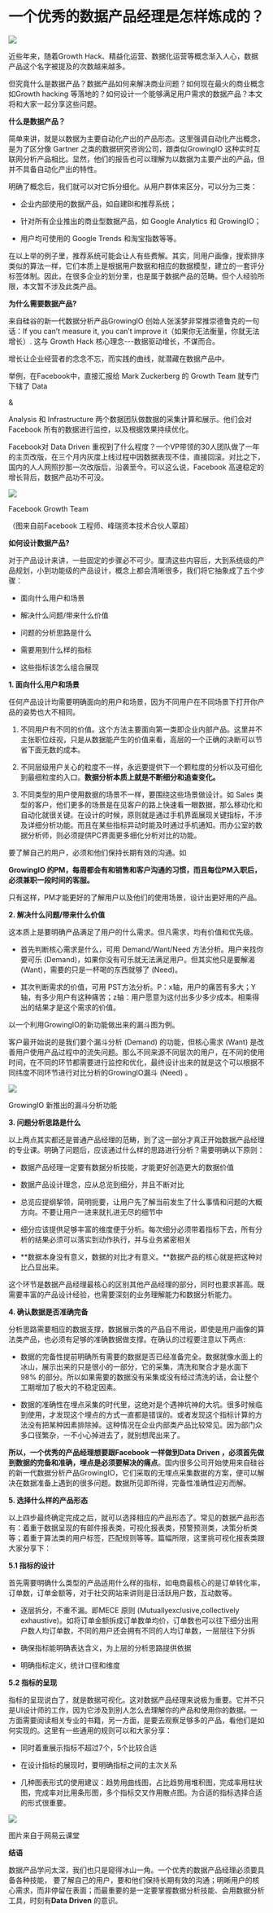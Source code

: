 # 一个优秀的数据产品经理是怎样炼成的？

![](http://mmbiz.qpic.cn/mmbiz/cVia3Ayib6tIQsgzlJK4ia6aLFnFgTQdaBINntFafYic6LYls3b664TplxtFAz1KbOyTZcCicmWCcQVyMx95eSrzQWA/640?wx_fmt=png&tp=webp&wxfrom=5)

近些年来，随着Growth Hack、精益化运营、数据化运营等概念渐入人心，数据产品这个名字被提及的次数越来越多。

但究竟什么是数据产品？数据产品如何来解决商业问题？如何现在最火的商业概念如Growth hacking 等落地的？如何设计一个能够满足用户需求的数据产品？本文将和大家一起分享这些问题。

**什么是数据产品？**

简单来讲，就是以数据为主要自动化产出的产品形态。这里强调自动化产出概念，是为了区分像 Gartner 之类的数据研究咨询公司，跟类似GrowingIO 这种实时互联网分析产品相比。显然，他们的报告也可以理解为以数据为主要产出的产品，但并不具备自动化产出的特性。

明确了概念后，我们就可以对它拆分细化。从用户群体来区分，可以分为三类：

* 企业内部使用的数据产品，如自建BI和推荐系统；

* 针对所有企业推出的商业型数据产品，如 Google Analytics 和 GrowingIO；

* 用户均可使用的 Google Trends 和淘宝指数等等。

在以上举的例子里，推荐系统可能会让人有些费解。其实，同用户画像，搜索排序类似的算法一样，它们本质上是根据用户数据和相应的数据模型，建立的一套评分标签体制。因此，在很多企业的划分里，也是属于数据产品的范畴。但个人经验所限，本文暂不涉及此类产品。

**为什么需要数据产品?**

来自硅谷的新一代数据分析产品GrowingIO 创始人张溪梦非常推崇德鲁克的一句话：If you can’t measure it, you can’t improve it（如果你无法衡量，你就无法增长）. 这与 Growth Hack 核心理念---数据驱动增长，不谋而合。

增长让企业经营者的念念不忘，而实践的曲线，就潜藏在数据产品中。

举例，在Facebook中，直接汇报给 Mark Zuckerberg 的 Growth Team 就专门下辖了 Data

&

Analysis 和 Infrastructure 两个数据团队做数据的采集计算和展示。他们会对 Facebook 所有的数据进行监控，以及根据效果持续优化。

Facebook对 Data Driven 重视到了什么程度？一个VP带领的30人团队做了一年的主页改版，在三个月内灰度上线过程中因数据表现不佳，直接回滚。对比之下，国内的人人网照抄那一次改版后，沿袭至今。可以这么说，Facebook 高速稳定的增长背后，数据产品功不可没。

![](http://mmbiz.qpic.cn/mmbiz/rKjh6O8F19Wdaf3neAvosvRj5WG5QIEuibfT8zHXgaoNFxga6YndWZcEulTdicepia6n9fOhBRW9EJlicL8qjnTfqQ/640?wx_fmt=png&tp=webp&wxfrom=5&wx_lazy=1)

Facebook Growth Team

（图来自前Facebook 工程师、峰瑞资本技术合伙人覃超）

**如何设计数据产品?**

对于产品设计来讲，一些固定的步骤必不可少。厘清这些内容后，大到系统级的产品规划，小到功能级的产品设计，概念上都会清晰很多，我们将它抽象成了五个步骤：

* 面向什么用户和场景

* 解决什么问题/带来什么价值

* 问题的分析思路是什么

* 需要用到什么样的指标

* 这些指标该怎么组合展现

**1. 面向什么用户和场景**

任何产品设计均需要明确面向的用户和场景，因为不同用户在不同场景下打开你产品的姿势也大不相同。

1. 不同用户有不同的价值。这个方法主要面向第一类即企业内部产品。这里并不主张职位歧视，只是从数据能产生的价值来看，高层的一个正确的决断可以节省下面无数的成本。

2. 不同层级用户关心的粒度不一样，永远要提供下一个颗粒度的分析以及可细化到最细粒度的入口。**数据分析本质上就是不断细分和追查变化。**

3. 不同类型的用户使用数据的场景不一样，要围绕这些场景做设计。如 Sales 类型的客户，他们更多的场景是在见客户的路上快速看一眼数据，那么移动化和自动化就很关键。在设计的时候，原则就是通过手机界面展现关键指标，不涉及详细分析功能。而且在某些指标异动时能及时通过手机通知。而办公室的数据分析师，则必须提供PC界面更多细化分析对比的功能。

要了解自己的用户，必须和他们保持长期有效的沟通。如

**GrowingIO 的PM，每周都会有和销售和客户沟通的习惯，而且每位PM入职后，必须兼职一段时间的客服。**

只有这样，PM才能更好的了解用户以及他们的使用场景，设计出更好用的产品。

**2. 解决什么问题/带来什么价值**

这本质上是要明确产品满足了用户的什么需求。但凡需求，均有价值和优先级。

* 首先判断核心需求是什么，可用 Demand/Want/Need 方法分析。用户来找你要可乐 \(Demand\)，如果你没有可乐就无法满足用户。但其实他只是要解渴 \(Want\)，需要的只是一杯喝的东西就够了 \(Need\)。

* 其次判断需求的价值，可用 PST方法分析。P：x轴，用户的痛苦有多大；Y轴，有多少用户有这种痛苦；z轴：用户愿意为这付出多少多少成本。相乘得出的结果才是这个需求的价值。

以一个利用GrowingIO的新功能做出来的漏斗图为例。

客户最开始说的是我们要个漏斗分析 \(Demand\) 的功能，但核心需求 \(Want\) 是改善用户使用产品过程中的流失问题。那么不同来源不同层次的用户，在不同的使用时间，在不同的环节都需要进行监控和优化，最终设计出来的就是这个可以根据不同纬度不同环节进行对比分析的GrowingIO漏斗 \(Need\) 。

![](http://mmbiz.qpic.cn/mmbiz/rKjh6O8F19Wdaf3neAvosvRj5WG5QIEuPZz7rqoqUMHJNwRpVlzIc3RD9qnrOGib08evfpZmaHbOzmDnEXbRwRQ/640?wx_fmt=png&tp=webp&wxfrom=5&wx_lazy=1)

GrowingIO 新推出的漏斗分析功能

**3. 问题分析思路是什么**

以上两点其实都还是普通产品经理的范畴，到了这一部分才真正开始数据产品经理的专业课。明确了问题后，应该通过什么样的思路进行分析？需要明确以下原则：

* 数据产品经理一定要有数据分析技能，才能更好创造更大的数据价值

* 数据产品设计理念，应从总览到细分，并且不断对比

* 总览应提纲挈领，简明扼要，让用户先了解当前发生了什么事情和问题的大概方向。不要让用户一进来就扎进无尽的细节中

* 细分应该提供足够丰富的维度便于分析。每次细分必须带着指标下去，所有分析的结果必须可以落实到动作执行，并与业务紧密相关

* **数据本身没有意义，数据的对比才有意义。**数据产品的核心就是把这种对比凸显出来。

这个环节是数据产品经理最核心的区别其他产品经理的部分，同时也要求甚高。既需要丰富的产品设计经验，也需要深刻的业务理解能力和数据分析能力。

**4. 确认数据是否准确完备**

分析思路需要相应的数据支撑，数据展示类的产品自不用说，即使是用户画像的算法类产品，也必须有足够的准确数据做支撑。在确认的过程要注意以下两点:

* 数据的完备性提前明确所有需要的数据是否已经准备完全。数据就像水面上的冰山，展示出来的只是很小的一部分，它的采集，清洗和聚合才是水面下 98% 的部分。所以如果需要的数据没有采集或没有经过清洗的话，会让整个工期增加了极大的不稳定因素。

* 数据的准确性在埋点采集的时代里，这绝对是个遇神坑神的大坑。很多时候临到使用，才发现这个埋点的方式一直都是错误的。或者发现这个指标计算的方法没有把某种因素排除掉。这种情况在企业内部类产品比较常见。因为部门众多口径繁杂，一不小心掉进去了，就别想爬出来了。

**所以，一个优秀的产品经理想要跟Facebook 一样做到Data Driven ，必须首先做到数据的完备和准确，埋点是必须要解决的痛点**。国内很多公司开始使用来自硅谷的新一代数据分析产品GrowingIO，它们采取的无埋点采集数据的方案，便可以解决在数据准备上遇到的很多问题。数据所见即所得，完备性准确性迎刃而解。

**5. 选择什么样的产品形态**

以上四步最终确定完成之后，就可以选择相应的产品形态了。常见的数据产品形态有：着重于数据呈现的有邮件报表类，可视化报表类，预警预测类，决策分析类等；着重于算法类的用户标签，匹配规则等等。篇幅所限，这里挑可视化报表类跟大家分享下：

**5.1 指标的设计**

首先需要明确什么类型的产品适用什么样的指标，如电商最核心的是订单转化率，订单数，订单金额等，对于社交网站来讲则是日活跃用户数，互动数等。

* 逐层拆分，不重不漏。即MECE 原则 \(Mutuallyexclusive,collectively exhaustive\)。如将订单金额拆成订单数单均价，订单数也可以往下细分出用户数人均订单数，不同的用户还会拥有不同的人均订单数，一层层往下分拆

* 确保指标能明确表达含义，为上层的分析思路提供依据

* 明确指标定义，统计口径和维度

**5.2 指标的呈现**

指标的呈现说白了，就是数据可视化。这对数据产品经理来说极为重要。它并不只是UI设计师的工作，因为它涉及到别人怎么去理解你的产品和使用你的数据。一方面需要阅读相关专业的书籍，另一方面，是要去观察足够多的产品，看他们是如何实现的。这里有一些通用的规则可以和大家分享：

* 同时着重展示指标不超过7个，5个比较合适

* 在设计指标的展现时，要明确指标之间的主次关系

* 几种图表形式的使用建议：趋势用曲线图，占比趋势用堆积图，完成率用柱状图，完成率对比用条形图，多个指标交叉作用散点图。为合适的指标选择合适的形式很重要。

![](http://mmbiz.qpic.cn/mmbiz/rKjh6O8F19Wdaf3neAvosvRj5WG5QIEuicMaIzrzbSdTvIh2YK3Fc4WX0iaFm8quCZyzXhJBOqPm74ShU9Pok52A/640?wx_fmt=png&tp=webp&wxfrom=5&wx_lazy=1)

图片来自于网易云课堂

**结语**

数据产品学问太深，我们也只是窥得冰山一角。一个优秀的数据产品经理必须要具备各种技能， 要了解自己的用户，要和他们保持长期有效的沟通；明晰用户的核心需求，而非停留在表面；而最重要的是一定要掌握数据分析技能、会用数据分析工具，时刻有**Data Driven** 的意识。

